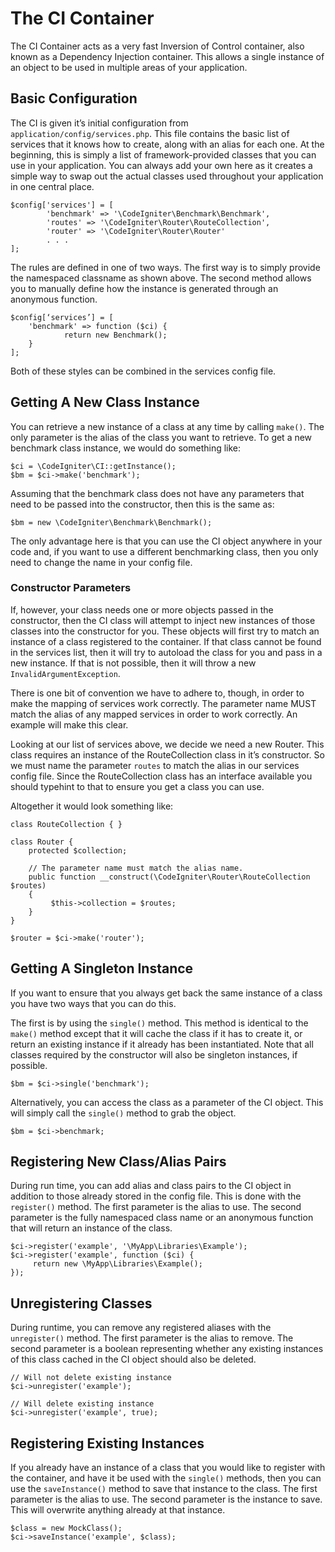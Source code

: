 # The CI Container

The CI Container acts as a very fast Inversion of Control container, also known as a Dependency Injection container. This allows a single instance of an object to be used in multiple areas of your application.

## Basic Configuration
The CI is given it’s initial configuration from `application/config/services.php`. This file contains the basic list of services that it knows how to create, along with an alias for each one. At the beginning, this is simply a list of framework-provided classes that you can use in your application. You can always add your own here as it creates a simple way to swap out the actual classes used throughout your application in one central place.

	$config['services'] = [
			'benchmark' => '\CodeIgniter\Benchmark\Benchmark',
			'routes' => '\CodeIgniter\Router\RouteCollection',
			'router' => '\CodeIgniter\Router\Router'
			. . .
	];


The rules are defined in one of two ways. The first way is to simply provide the namespaced classname as shown above. The second method allows you to manually define how the instance is generated through an anonymous function.

	$config[‘services’] = [
		'benchmark' => function ($ci) {
				return new Benchmark();
		}
	];

Both of these styles can be combined in the services config file.

## Getting A New Class Instance
You can retrieve a new instance of a class at any time by calling `make()`. The only parameter is the alias of the class you want to retrieve. To get a new benchmark class instance, we would do something like: 

	$ci = \CodeIgniter\CI::getInstance();
	$bm = $ci->make('benchmark');

Assuming that the benchmark class does not have any parameters that need to be passed into the constructor, then this is the same as: 

	$bm = new \CodeIgniter\Benchmark\Benchmark();

The only advantage here is that you can use the CI object anywhere in your code and, if you want to use a different benchmarking class, then you only need to change the name in your config file. 

### Constructor Parameters
If, however, your class needs one or more objects passed in the constructor, then the CI class will attempt to inject new instances of those classes into the constructor for you. These objects will first try to match an instance of a class registered to the container. If that class cannot be found in the services list, then it will try to autoload the class for you and pass in a new instance. If that is not possible, then it will throw a new `InvalidArgumentException`.

There is one bit of convention we have to adhere to, though, in order to make the mapping of services work correctly. The parameter name MUST match the alias of any mapped services in order to work correctly. An example will make this clear. 

Looking at our list of services above, we decide we need a new Router. This class requires an instance of the RouteCollection class in it’s constructor. So we must name the parameter `routes` to match the alias in our services config file. Since the RouteCollection class has an interface available you should typehint to that to ensure you get a class you can use.

Altogether it would look something like: 

	class RouteCollection { } 
	
	class Router {
		protected $collection;
	
		// The parameter name must match the alias name. 
		public function __construct(\CodeIgniter\Router\RouteCollection $routes)
		{ 
			 $this->collection = $routes;
		}
	}
	 
	$router = $ci->make('router');

## Getting A Singleton Instance
If you want to ensure that you always get back the same instance of a class you have two ways that you can do this. 

The first is by using the `single()` method. This method is identical to the `make()` method except that it will cache the class if it has to create it, or return an existing instance if it already has been instantiated. Note that all classes required by the constructor will also be singleton instances, if possible. 

	$bm = $ci->single('benchmark');

Alternatively, you can access the class as a parameter of the CI object. This will simply call the `single()` method to grab the object.

	$bm = $ci->benchmark;

## Registering New Class/Alias Pairs
During run time, you can add alias and class pairs to the CI object in addition to those already stored in the config file. This is done with the `register()` method. The first parameter is the alias to use. The second parameter is the fully namespaced class name or an anonymous function that will return an instance of the class.

	$ci->register('example', '\MyApp\Libraries\Example');
	$ci->register('example', function ($ci) {
		 return new \MyApp\Libraries\Example();
	});

## Unregistering Classes
During runtime, you can remove any registered aliases with the `unregister()` method. The first parameter is the alias to remove. The second parameter is a boolean representing whether any existing instances of this class cached in the CI object should also be deleted.

	// Will not delete existing instance
	$ci->unregister('example');
	 
	// Will delete existing instance
	$ci->unregister('example', true);

## Registering Existing Instances
If you already have an instance of a class that you would like to register with the container, and have it be used with the `single()` methods, then you can use the `saveInstance()` method to save that instance to the class. The first parameter is the alias to use. The second parameter is the instance to save. This will overwrite anything already at that instance. 

	$class = new MockClass();
	$ci->saveInstance('example', $class);


